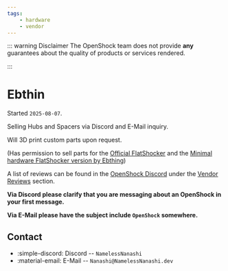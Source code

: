 ```yaml
---
tags:
    - hardware
    - vendor
---
```


::: warning Disclaimer
The OpenShock team does not provide **any** guarantees about the quality of products or services rendered.

:::
# Ebthin

Started `2025-08-07`.

Selling Hubs and Spacers via Discord and E-Mail inquiry.

Will 3D print custom parts upon request.

(Has permission to sell parts for the [Official FlatShocker](<https://github.com/tommaier123/FlatShocker>) and the [Minimal hardware FlatShocker version by Ebthing](<https://www.printables.com/model/1455967-minimal-hardware-flatshocker>))

A list of reviews can be found in the [OpenShock Discord](<https://discord.gg/OpenShock>) under the [Vendor Reviews](<https://discord.com/channels/1078124408775901204/1424434056652783616>) section.

**Via Discord please clarify that you are messaging about an OpenShock in your first message.**

**Via E-Mail please have the subject include `OpenShock` somewhere.**

## Contact

- :simple-discord: Discord -- `NamelessNanashi`
- :material-email: E-Mail -- `Nanashi@NamelessNanashi.dev`
